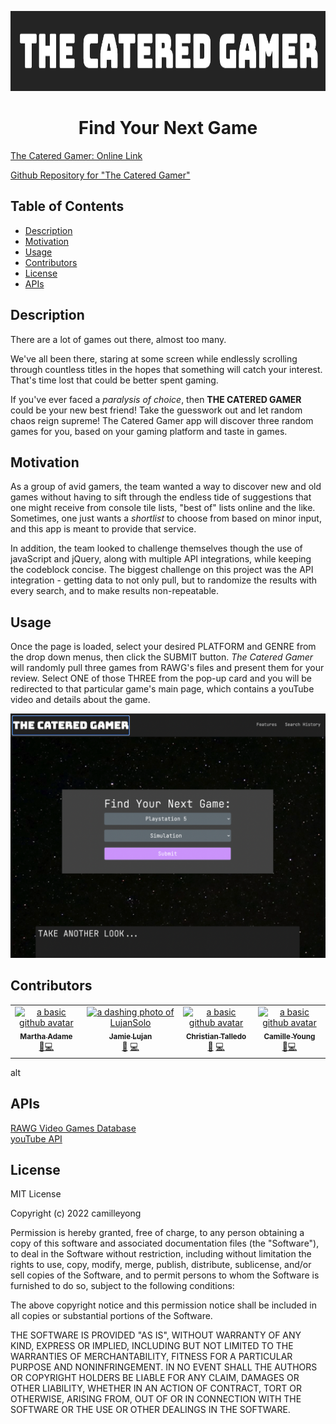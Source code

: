 <p align="center">
  <img src="assets/images/READme-headerImg.png" height="128">
  <h1 align="center">Find Your Next Game</h1>
</p>

<a href="#livelink/">The Catered Gamer: Online Link</a><br />

<a href="https://github.com/camilleyong/the-catered-gamer/">Github Repository for "The Catered Gamer"</a><br />

## Table of Contents
- [Description](#description)
- [Motivation](#motivation)
- [Usage](#usage)
- [Contributors](#contributors)
- [License](#license)
- [APIs](#apis)


## Description

There are a lot of games out there, almost too many.

We've all been there, staring at some screen while endlessly scrolling through countless titles in the hopes that something will catch your interest. That's time lost that could be better spent gaming.

If you've ever faced a *paralysis of choice*, then **THE CATERED GAMER** could be your new best friend! Take the guesswork out and let random chaos reign supreme! The Catered Gamer app will discover three random games for you, based on your gaming platform and taste in games.


## Motivation

As a group of avid gamers, the team wanted a way to discover new and old games without having to sift through the endless tide of suggestions that one might receive from console tile lists, "best of" lists online and the like. Sometimes, one just wants a *shortlist* to choose from based on minor input, and this app is meant to provide that service.


In addition, the team looked to challenge themselves though the use of javaScript and jQuery, along with multiple API integrations, while keeping the codeblock concise. The biggest challenge on this project was the API integration - getting data to not only pull, but to randomize the results with every search, and to make results non-repeatable. 

## Usage

Once the page is loaded, select your desired PLATFORM and GENRE from the drop down menus, then click the SUBMIT button. *The Catered Gamer* will randomly pull three games from RAWG's files and present them for your review. Select ONE of those THREE from the pop-up card and you will be redirected to that particular game's main page, which contains a youTube video and details about the game.

![the main page of The Catered Gamer](./assets/images/catered-gamer-png.png)


## Contributors

<table>
  <tr>
    <td align="center"><a href="https://github.com/mladame"><img src="https://avatars.githubusercontent.com/u/110636032?v=4" width="100px;" alt="a basic github avatar"/><br /><sub><b>Martha Adame</b></sub></a><br /></a><a href="https://github.com/camilleyong/the-catered-gamer/commits/ma-feature/cardCSS" title="Design">🎨</a><a href="#code=marthaadame" title="Code">💻</a></td>
    <td align="center"><a href="https://github.com/LujanSolo"><img src="https://avatars.githubusercontent.com/u/104592750?v=4" width="100px;" alt="a dashing photo of LujanSolo"/><br /><sub><b>Jamie Lujan</b></sub></a><br /><a href="#design-jamielujan" title="Design">🎨</a> <a href="https://github.com/camilleyong/the-catered-gamer/commits/jl-feature/new" title="Code">💻</a></td>
    <td align="center"><a href="https://github.com/christalledo"><img src="https://avatars.githubusercontent.com/u/110756386?v=4" width="100px;" alt="a basic github avatar"/><br /><sub><b>Christian Talledo</b></sub></a><br /><a href="#design-christiantalledo" title="Design">🎨</a> <a href="https://github.com/camilleyong/the-catered-gamer/commits/ct-feature/videos" title="Code">💻</a></td>
    <td align="center"><a href="https://github.com/camilleyong"><img src="https://avatars.githubusercontent.com/u/110850870?v=4" width="100px;" alt="a basic github avatar"/><br /><sub><b>Camille Young</b></sub></a><br /><a href="https://github.com/camilleyong/the-catered-gamer/commits/cy-feature/mypart" title="Design">🎨</a><a href="#code-camilleyoung" title="Code">💻</a></td>
  </tr>
</table>

alt
## APIs

<a title="RAWGvideoGamesDatabase" href="https://rawg.io/apidocs">RAWG Video Games Database</a><br /><a title="youTubevids" href="#placeholder">youTube API</a>


## License

MIT License

Copyright (c) 2022 camilleyong

Permission is hereby granted, free of charge, to any person obtaining a copy
of this software and associated documentation files (the "Software"), to deal
in the Software without restriction, including without limitation the rights
to use, copy, modify, merge, publish, distribute, sublicense, and/or sell
copies of the Software, and to permit persons to whom the Software is
furnished to do so, subject to the following conditions:

The above copyright notice and this permission notice shall be included in all
copies or substantial portions of the Software.

THE SOFTWARE IS PROVIDED "AS IS", WITHOUT WARRANTY OF ANY KIND, EXPRESS OR
IMPLIED, INCLUDING BUT NOT LIMITED TO THE WARRANTIES OF MERCHANTABILITY,
FITNESS FOR A PARTICULAR PURPOSE AND NONINFRINGEMENT. IN NO EVENT SHALL THE
AUTHORS OR COPYRIGHT HOLDERS BE LIABLE FOR ANY CLAIM, DAMAGES OR OTHER
LIABILITY, WHETHER IN AN ACTION OF CONTRACT, TORT OR OTHERWISE, ARISING FROM,
OUT OF OR IN CONNECTION WITH THE SOFTWARE OR THE USE OR OTHER DEALINGS IN THE
SOFTWARE.